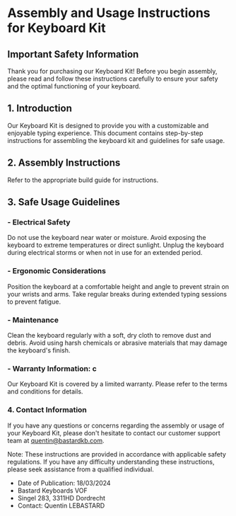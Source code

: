 # Assembly and Usage Instructions for Keyboard Kit

## Important Safety Information

Thank you for purchasing our Keyboard Kit! Before you begin assembly, please read and follow these instructions carefully to ensure your safety and the optimal functioning of your keyboard.

## 1. Introduction

Our Keyboard Kit is designed to provide you with a customizable and enjoyable typing experience. This document contains step-by-step instructions for assembling the keyboard kit and guidelines for safe usage.

## 2. Assembly Instructions

Refer to the appropriate build guide for instructions.

## 3. Safe Usage Guidelines

### - Electrical Safety

Do not use the keyboard near water or moisture.
Avoid exposing the keyboard to extreme temperatures or direct sunlight.
Unplug the keyboard during electrical storms or when not in use for an extended period.

### - Ergonomic Considerations

Position the keyboard at a comfortable height and angle to prevent strain on your wrists and arms.
Take regular breaks during extended typing sessions to prevent fatigue.

### - Maintenance

Clean the keyboard regularly with a soft, dry cloth to remove dust and debris.
Avoid using harsh chemicals or abrasive materials that may damage the keyboard's finish.

### - Warranty Information: c

Our Keyboard Kit is covered by a limited warranty. Please refer to the terms and conditions for details.

### 4. Contact Information

If you have any questions or concerns regarding the assembly or usage of your Keyboard Kit, please don't hesitate to contact our customer support team at quentin@bastardkb.com.

Note: These instructions are provided in accordance with applicable safety regulations. If you have any difficulty understanding these instructions, please seek assistance from a qualified individual.

- Date of Publication: 18/03/2024
- Bastard Keyboards VOF
- Singel 283, 3311HD Dordrecht
- Contact: Quentin LEBASTARD